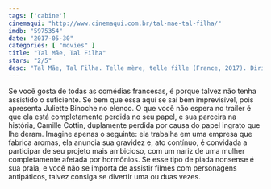 ```yaml
---
tags: ['cabine']
cinemaqui: "http://www.cinemaqui.com.br/tal-mae-tal-filha/"
imdb: "5975354"
date: "2017-05-30"
categories: [ "movies" ]
title: "Tal Mãe, Tal Filha"
stars: "2/5"
desc: "Tal Mãe, Tal Filha. Telle mère, telle fille (France, 2017). Dirigido por Noémie Saglio. Escrito por Agathe Pastorino, Noémie Saglio. Com Juliette Binoche (Mado), Camille Cottin (Avril), Lambert Wilson (Marc Daursault), Catherine Jacob (la mère de Louis Irène), Jean-Luc Bideau (l'obstétricien Debulac), Michaël Dichter (Louis), Stéfi Celma (Charlotte), Philippe Vieux (le père de Louis Michel), Olivia Côte (Cécile)."
---
```

Se você gosta de todas as comédias francesas, é porque talvez não tenha assistido o suficiente. Se bem que essa aqui se sai bem imprevisível, pois apresenta Juliette Binoche no elenco. O que você não espera no trailer é que ela está completamente perdida no seu papel, e sua parceira na história, Camille Cottin, duplamente perdida por causa do papel ingrato que lhe deram. Imagine apenas o seguinte: ela trabalha em uma empresa que fabrica aromas, ela anuncia sua gravidez e, ato contínuo, é convidada a participar de seu projeto mais ambicioso, com um nariz de uma mulher completamente afetada por hormônios. Se esse tipo de piada nonsense é sua praia, e você não se importa de assistir filmes com personagens antipáticos, talvez consiga se divertir uma ou duas vezes.
